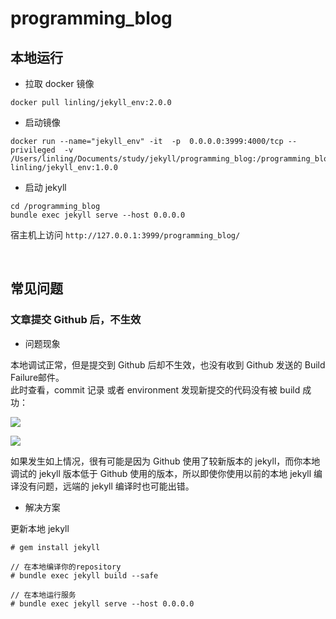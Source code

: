 # programming_blog
## 本地运行

* 拉取 docker 镜像

~~~
docker pull linling/jekyll_env:2.0.0
~~~

* 启动镜像

~~~
docker run --name="jekyll_env" -it  -p  0.0.0.0:3999:4000/tcp --privileged  -v /Users/linling/Documents/study/jekyll/programming_blog:/programming_blog   linling/jekyll_env:1.0.0
~~~

* 启动 jekyll

~~~
cd /programming_blog
bundle exec jekyll serve --host 0.0.0.0
~~~

宿主机上访问 `http://127.0.0.1:3999/programming_blog/`

<br>

## 常见问题
### 文章提交 Github 后，不生效  

* 问题现象

本地调试正常，但是提交到 Github 后却不生效，也没有收到 Github 发送的 Build Failure邮件。  
此时查看，commit 记录 或者 environment 发现新提交的代码没有被 build 成功：  

![](https://tva1.sinaimg.cn/large/006y8mN6ly1g8no3v9inpj30rw0jl76j.jpg)

![](https://tva1.sinaimg.cn/large/006y8mN6ly1g8no53faslj30t10gugnz.jpg)

如果发生如上情况，很有可能是因为 Github 使用了较新版本的 jekyll，而你本地调试的 jekyll 版本低于 Github 使用的版本，所以即使你使用以前的本地 jekyll 编译没有问题，远端的 jekyll 编译时也可能出错。

* 解决方案

更新本地 jekyll

~~~
# gem install jekyll

// 在本地编译你的repository
# bundle exec jekyll build --safe

// 在本地运行服务 
# bundle exec jekyll serve --host 0.0.0.0
~~~
